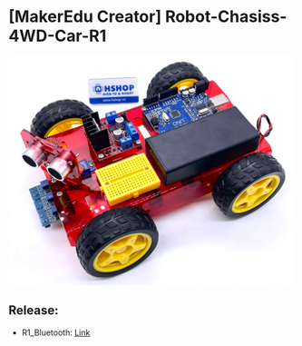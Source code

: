 # [MakerEdu Creator] Robot-Chasiss-4WD-Car-R1
<img src=image/R1_Car_Image.webp>  

## Release:
- R1_Bluetooth: [Link](examples\R1_Bluetooth)

